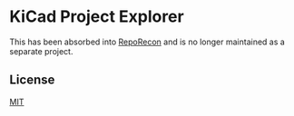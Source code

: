 # KiCad Project Explorer

This has been absorbed into [RepoRecon](https://github.com/devbisme/RepoRecon) and is no longer maintained as a separate project.

## License

[MIT](https://choosealicense.com/licenses/mit/)
